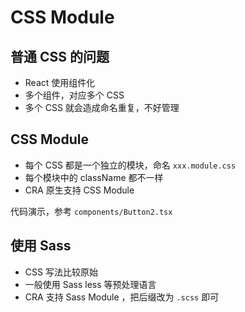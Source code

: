# CSS Module

## 普通 CSS 的问题

- React 使用组件化
- 多个组件，对应多个 CSS
- 多个 CSS 就会造成命名重复，不好管理

## CSS Module

- 每个 CSS 都是一个独立的模块，命名 `xxx.module.css`
- 每个模块中的 className 都不一样
- CRA 原生支持 CSS Module

代码演示，参考 `components/Button2.tsx`

## 使用 Sass

- CSS 写法比较原始
- 一般使用 Sass less 等预处理语言
- CRA 支持 Sass Module ，把后缀改为 `.scss` 即可
